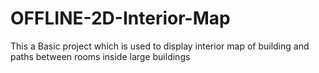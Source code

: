 # OFFLINE-2D-Interior-Map
This a Basic project which is used to display interior map of building and paths between rooms inside large buildings
